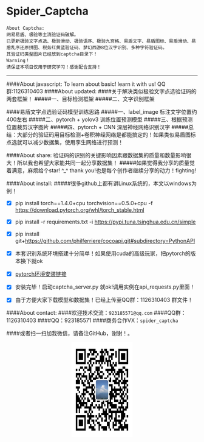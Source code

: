 # Spider_Captcha
	About Captcha:
	网易易盾、极验等主流验证码破解。
	已更新极验文字点选、极验滑动、极验语序、极验九宫格、易盾文字、易盾图标、易盾滑动、易盾乱序还原拼图、税务红黄蓝验证码、梦幻西游8位汉字识别、多种字符验证码。
	其验证码类型图片已经放到captcha目录下！
	Warning！
	请保证本项目仅用于研究学习！感谢配合支持！

---

####About javascript:
To learn about basic! learn it with us! QQ群:1126310403
####About updated:
####关于解决类似极验文字点选验证码的两套框架！
#####一、目标检测框架
#####二、文字识别框架

####易盾文字点选验证码模型训练思路
#####一、label_image 标注文字位置约400左右
#####二、pytorch + yolov3 训练位置预测模型
#####三、根据预测位置裁剪汉字图片
#####四、pytorch + CNN 深层神经网络识别汉字
#####总结：大部分的验证码用目标检测+卷积神经网络是都能搞定的！如果类似易盾图标点选就可以减少数据集，使用孪生网络进行预测！

####About share:
验证码的识别的关键影响因素跟数据集的质量和数量影响很大！所以我也希望大家能共同一起分享数据集！
#####如果觉得我分享的质量觉着满意，麻烦给个star! ^_^ thank you!也是每个创作者继续分享的动力！fighting!
  
####About install:
#####很多github上都有讲Linux系统的，本文以windows为例！
  - [x] pip install torch==1.4.0+cpu torchvision==0.5.0+cpu -f https://download.pytorch.org/whl/torch_stable.html
  - [x] pip install -r requirements.txt -i https://pypi.tuna.tsinghua.edu.cn/simple
  - [x] pip install git+https://github.com/philferriere/cocoapi.git#subdirectory=PythonAPI
  - [x] 本套识别系统环境搭建十分简单！如果使用cuda的高级玩家，把pytorch的版本换下就ok
  - [x] [pytorch环境安装链接](https://pytorch.org/)
  - [x] 安装完毕！启动captcha_server.py 就ok!调用实例在api_requests.py里面！
  - [x] 由于方便大家下载模型和数据集！已经上传至QQ群：1126310403 群文件！
  

####About contact:
####欢迎技术交流：`923185571@qq.com`
####QQ群：1126310403
####QQ：923185571
####商务合作VX：`spider_captcha`

####或者扫一扫加我微信，请备注GitHub，谢谢！。
<p align="center">
	<img src="./vx.JPG" alt="Sample"  width="160" height="250">
</p>

